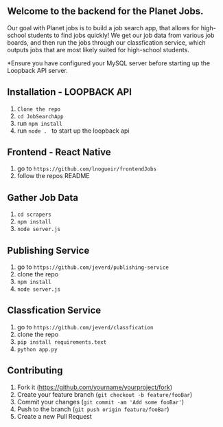 ## Welcome to the backend for the Planet Jobs.

Our goal with Planet jobs is to build a job search app, that allows for high-school students to find jobs quickly! We get our job data from various job boards, and then run the jobs through our classfication service, which outputs jobs that are most likely suited for high-school students.

*Ensure you have configured your MySQL server before starting up the Loopback API server.



## Installation - LOOPBACK API
1. ```Clone the repo```
2. ```cd JobSearchApp```
3. run ```npm install``` 
4. run ```node . ``` to start up the loopback api

## Frontend - React Native
1. go to ```https://github.com/lnogueir/frontendJobs```
2. follow the repos README

## Gather Job Data
1. ```cd scrapers```
2. ```npm install ```
3. ```node server.js```

## Publishing Service
1. go to ```https://github.com/jeverd/publishing-service```
2. clone the repo
3. ```npm install```
4. ```node server.js```

## Classfication Service
1. go to ```https://github.com/jeverd/classfication```
2. clone the repo
3. ```pip install requirements.text ```
4. ```python app.py```


## Contributing

1. Fork it (<https://github.com/yourname/yourproject/fork>)
2. Create your feature branch (`git checkout -b feature/fooBar`)
3. Commit your changes (`git commit -am 'Add some fooBar'`)
4. Push to the branch (`git push origin feature/fooBar`)
5. Create a new Pull Request


